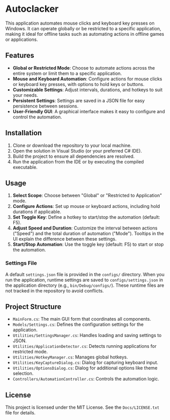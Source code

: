 # Autoclacker

This application automates mouse clicks and keyboard key presses on Windows. It can operate globally or be restricted to a specific application, making it ideal for offline tasks such as automating actions in offline games or applications.

## Features

- **Global or Restricted Mode**: Choose to automate actions across the entire system or limit them to a specific application.
- **Mouse and Keyboard Automation**: Configure actions for mouse clicks or keyboard key presses, with options to hold keys or buttons.
- **Customizable Settings**: Adjust intervals, durations, and hotkeys to suit your needs.
- **Persistent Settings**: Settings are saved in a JSON file for easy persistence between sessions.
- **User-Friendly GUI**: A graphical interface makes it easy to configure and control the automation.

## Installation

1. Clone or download the repository to your local machine.
2. Open the solution in Visual Studio (or your preferred C# IDE).
3. Build the project to ensure all dependencies are resolved.
4. Run the application from the IDE or by executing the compiled executable.

## Usage

1. **Select Scope**: Choose between "Global" or "Restricted to Application" mode.
2. **Configure Actions**: Set up mouse or keyboard actions, including hold durations if applicable.
3. **Set Toggle Key**: Define a hotkey to start/stop the automation (default: F5).
4. **Adjust Speed and Duration**: Customize the interval between actions ("Speed") and the total duration of automation ("Mode"). Tooltips in the UI explain the difference between these settings.
5. **Start/Stop Automation**: Use the toggle key (default: F5) to start or stop the automation.

### Settings File

A default `settings.json` file is provided in the `configs/` directory. When you run the application, runtime settings are saved to `configs/settings.json` in the application directory (e.g., `bin/Debug/configs/`). These runtime files are not tracked in the repository to avoid conflicts.

## Project Structure

- `MainForm.cs`: The main GUI form that coordinates all components.
- `Models/Settings.cs`: Defines the configuration settings for the application.
- `Utilities/SettingsManager.cs`: Handles loading and saving settings to JSON.
- `Utilities/ApplicationDetector.cs`: Detects running applications for restricted mode.
- `Utilities/HotkeyManager.cs`: Manages global hotkeys.
- `Utilities/KeyCaptureDialog.cs`: Dialog for capturing keyboard input.
- `Utilities/OptionsDialog.cs`: Dialog for additional options like theme selection.
- `Controllers/AutomationController.cs`: Controls the automation logic.

## License

This project is licensed under the MIT License. See the `Docs/LICENSE.txt` file for details.